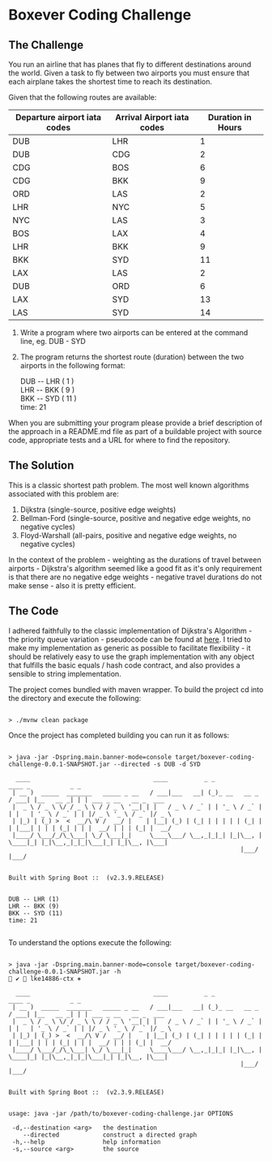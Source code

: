 # Boxever Coding Challenge

## The Challenge

You run an airline that has planes that fly to different destinations around the world. Given a
task to fly between two airports you must ensure that each airplane takes the shortest time
to reach its destination.

Given that the following routes are available:

| Departure airport iata codes | Arrival Airport iata codes | Duration in Hours |
| ---------------------------- | -------------------------- | ----------------- |
| DUB                          | LHR                        | 1                 |
| DUB                          | CDG                        | 2                 |
| CDG                          | BOS                        | 6                 |
| CDG                          | BKK                        | 9                 |
| ORD                          | LAS                        | 2                 |
| LHR                          | NYC                        | 5                 |
| NYC                          | LAS                        | 3                 |
| BOS                          | LAX                        | 4                 |
| LHR                          | BKK                        | 9                 |
| BKK                          | SYD                        | 11                |
| LAX                          | LAS                        | 2                 |
| DUB                          | ORD                        | 6                 |
| LAX                          | SYD                        | 13                |
| LAS                          | SYD                        | 14                |




1. Write a program where two airports can be entered at the command line, eg. DUB - SYD  

2. The program returns the shortest route (duration) between the two airports in the following format:  

   DUB -- LHR ( 1 )  
   LHR -- BKK ( 9 )  
   BKK -- SYD ( 11 )  
   time: 21

When you are submitting your program please provide a brief description of the approach in a 
README.md file as part of a buildable project with source code, appropriate tests and a URL 
for where to find the repository.


## The Solution

This is a classic shortest path problem. The most well known algorithms associated with this 
problem are:

1. Dijkstra (single-source, positive edge weights)
2. Bellman-Ford (single-source, positive and negative edge weights, no negative cycles)
3. Floyd-Warshall (all-pairs, positive and negative edge weights, no negative cycles)

In the context of the problem - weighting as the durations of travel between airports - 
Dijkstra's algorithm seemed like a good fit as it's only requirement is that there are no 
negative edge weights - negative travel durations do not make sense - also it is pretty 
efficient. 


## The Code

I adhered faithfully to the classic implementation of Dijkstra's Algorithm - the priority queue 
variation - pseudocode can be found at [here](https://en.wikipedia.org/wiki/Dijkstra%27s_algorithm). 
I tried to make my implementation as generic as possible to facilitate flexibility - 
it should be relatively easy to use the graph implementation with any object that fulfills the 
basic equals / hash code contract, and also provides a sensible to string implementation.

The project comes bundled with maven wrapper. To build the project cd into the directory and 
execute the following:

```shell

> ./mvnw clean package

```

Once the project has completed building you can run it as follows:

```shell

> java -jar -Dspring.main.banner-mode=console target/boxever-coding-challenge-0.0.1-SNAPSHOT.jar --directed -s DUB -d SYD 

  ____                                  ____          _ _                ____ _           _ _
 | __ )  _____  _______   _____ _ __   / ___|___   __| (_)_ __   __ _   / ___| |__   __ _| | | ___ _ __   __ _  ___
 |  _ \ / _ \ \/ / _ \ \ / / _ \ '__| | |   / _ \ / _` | | '_ \ / _` | | |   | '_ \ / _` | | |/ _ \ '_ \ / _` |/ _ \
 | |_) | (_) >  <  __/\ V /  __/ |    | |__| (_) | (_| | | | | | (_| | | |___| | | | (_| | | |  __/ | | | (_| |  __/
 |____/ \___/_/\_\___| \_/ \___|_|     \____\___/ \__,_|_|_| |_|\__, |  \____|_| |_|\__,_|_|_|\___|_| |_|\__, |\___|
                                                                |___/                                    |___/


Built with Spring Boot ::  (v2.3.9.RELEASE)


DUB -- LHR (1)
LHR -- BKK (9)
BKK -- SYD (11)
time: 21


```

To understand the options execute the following:

```shell

> java -jar -Dspring.main.banner-mode=console target/boxever-coding-challenge-0.0.1-SNAPSHOT.jar -h                                                                                           ✔  lke14886-ctx ⎈ 

  ____                                  ____          _ _                ____ _           _ _
 | __ )  _____  _______   _____ _ __   / ___|___   __| (_)_ __   __ _   / ___| |__   __ _| | | ___ _ __   __ _  ___
 |  _ \ / _ \ \/ / _ \ \ / / _ \ '__| | |   / _ \ / _` | | '_ \ / _` | | |   | '_ \ / _` | | |/ _ \ '_ \ / _` |/ _ \
 | |_) | (_) >  <  __/\ V /  __/ |    | |__| (_) | (_| | | | | | (_| | | |___| | | | (_| | | |  __/ | | | (_| |  __/
 |____/ \___/_/\_\___| \_/ \___|_|     \____\___/ \__,_|_|_| |_|\__, |  \____|_| |_|\__,_|_|_|\___|_| |_|\__, |\___|
                                                                |___/                                    |___/


Built with Spring Boot ::  (v2.3.9.RELEASE)


usage: java -jar /path/to/boxever-coding-challenge.jar OPTIONS

 -d,--destination <arg>   the destination
    --directed            construct a directed graph
 -h,--help                help information
 -s,--source <arg>        the source



```

